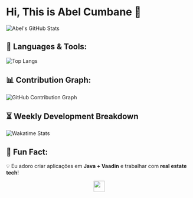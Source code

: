 # Hi, This is Abel Cumbane 👋

![Abel's GitHub Stats](https://github-readme-stats.vercel.app/api?username=abelcumbane&show_icons=true&theme=radical)

## 🚀 Languages & Tools:
![Top Langs](https://github-readme-stats.vercel.app/api/top-langs/?username=abelcumbane&layout=compact&theme=radical)

## 📊 Contribution Graph:
![GitHub Contribution Graph](https://github-readme-activity-graph.vercel.app/graph?username=abelcumbane&theme=github)

## ⏳ Weekly Development Breakdown
![Wakatime Stats](https://github-readme-stats.vercel.app/api/wakatime?username=abelcumbane)

## 🚀 Fun Fact:
💡 Eu adoro criar aplicações em **Java + Vaadin** e trabalhar com **real estate tech**!

<p align="center">
  <img src="https://media.giphy.com/media/hvRJCLFzcasrR4ia7z/giphy.gif" width="30px">
</p>